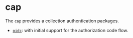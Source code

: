 # cap

The `cap` provides a collection authentication packages.  

* [`oidc`](./oidc): with initial support for the authorization code flow.  
